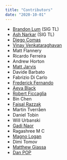 ```yaml
---
title: "Contributors"
date: "2020-10-01"
---
```


- [Brandon Lum](https://github.com/lumjjb) (SIG TL)
- [Ash Narkar](https://github.com/ashutosh-narkar) (SIG TL)
- [Diego Comas](https://github.com/dcomas)
- [Vinay Venkataraghavan](https://github.com/vinayvenkat)
- Matt Flannery
- Ricardo Ferreira
- Andrew Horton
- [Matt Jarvis](https://github.com/mattj-io)
- Davide Barbato
- Fabrizio Di Carlo
- [Frederick Fernando](https://github.com/freddyfernando)
- [Aeva Black](https://github.com/AevaOnline)
- [Robert Ficcaglia](https://github.com/rficcaglia)
- Bin Chen
- [Faisal Razzak](https://github.com/faisalrazzak)
- Martin Tverråen
- Daniel Tobin
- Will Urbanski
- [Gadi Naor](https://github.com/gadinaor)
- Ragashree M C
- [Magno Logan](https://github.com/magnologan)
- Dimi Tomov
- [Matthew Giassa](https://github.com/IAXES)
- [Dan POP](https://github.com/danpopsd)
